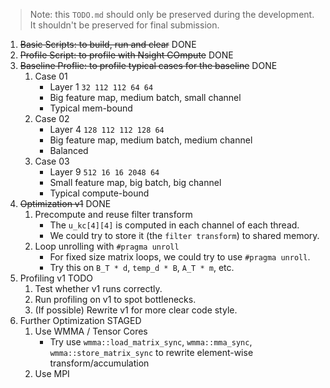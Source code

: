 > Note: this `TODO.md` should only be preserved during the development. It shouldn't be preserved for final submission.

1. ~~Basic Scripts: to build, run and clear~~ DONE
2. ~~Profile Script: to profile with Nsight COmpute~~ DONE
3. ~~Baseline Proflie: to profile typical cases for the baseline~~ DONE
    1. Case 01
        - Layer 1 `32 112 112 64 64`
        - Big feature map, medium batch, small channel
        - Typical mem-bound
    2. Case 02
        - Layer 4 `128 112 112 128 64`
        - Big feature map, medium batch, medium channel
        - Balanced
    3. Case 03
        - Layer 9 `512 16 16 2048 64`
        - Small feature map,  big batch, big channel
        - Typical compute-bound
4. ~~Optimization v1~~ DONE
    1. Precompute and reuse filter transform
        - The `u_kc[4][4]` is computed in each channel of each thread.
        - We could try to store it (the `filter transform`) to shared memory.
    2. Loop unrolling with `#pragma unroll`
        - For fixed size matrix loops, we could try to use `#pragma unroll`.
        - Try this on `B_T * d`, `temp_d * B`, `A_T * m`, etc.
5. Profiling v1 TODO
    1. Test whether v1 runs correctly.
    2. Run profiling on v1 to spot bottlenecks.
    3. (If possible) Rewrite v1 for more clear code style. 
6. Further Optimization STAGED
    1. Use WMMA / Tensor Cores
        - Try use `wmma::load_matrix_sync`, `wmma::mma_sync`, `wmma::store_matrix_sync` to rewrite element-wise transform/accumulation
    2. Use MPI
